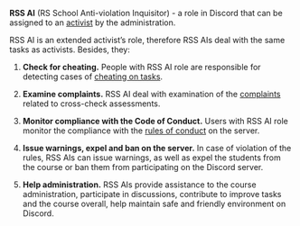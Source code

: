**RSS AI** (RS School Anti-violation Inquisitor) - a role in Discord that can be assigned to an [activist](https://docs.rs.school/#/rs-school-activist) by the administration.

RSS AI is an extended activist’s role, therefore RSS AIs deal with the same tasks as activists. Besides, they:

1. **Check for cheating.**
   People with RSS AI role are responsible for detecting cases of [cheating on tasks](https://docs.rs.school/#/dismission?id=%d0%a1%d0%bf%d0%b8%d1%81%d1%8b%d0%b2%d0%b0%d0%bd%d0%b8%d0%b5).

2. **Examine complaints.**
   RSS AI deal with examination of the [complaints](https://docs.rs.school/#/cross-check-flow?id=%d0%9e%d1%82%d0%b2%d0%b5%d1%82%d1%81%d1%82%d0%b2%d0%b5%d0%bd%d0%bd%d0%be%d1%81%d1%82%d1%8c-%d0%b7%d0%b0-%d0%bd%d0%b5%d0%ba%d0%b0%d1%87%d0%b5%d1%81%d1%82%d0%b2%d0%b5%d0%bd%d0%bd%d0%be%d0%b5-%d0%bf%d1%80%d0%be%d0%b2%d0%b5%d0%b4%d0%b5%d0%bd%d0%b8%d0%b5-cross-check-%d0%bf%d1%80%d0%be%d0%b2%d0%b5%d1%80%d0%ba%d0%b8) related to cross-check assessments.

3. **Monitor compliance with the Code of Conduct.**
   Users with RSS AI role monitor the compliance with the [rules of conduct](https://docs.rs.school/#/code-of-conduct) on the server.

4. **Issue warnings, expel and ban on the server.**
   In case of violation of the rules, RSS AIs can issue warnings, as well as expel the students from the course or ban them from participating on the Discord server.

5. **Help administration.**
   RSS AIs provide assistance to the course administration, participate in discussions, contribute to improve tasks and the course overall, help maintain safe and friendly environment on Discord.
